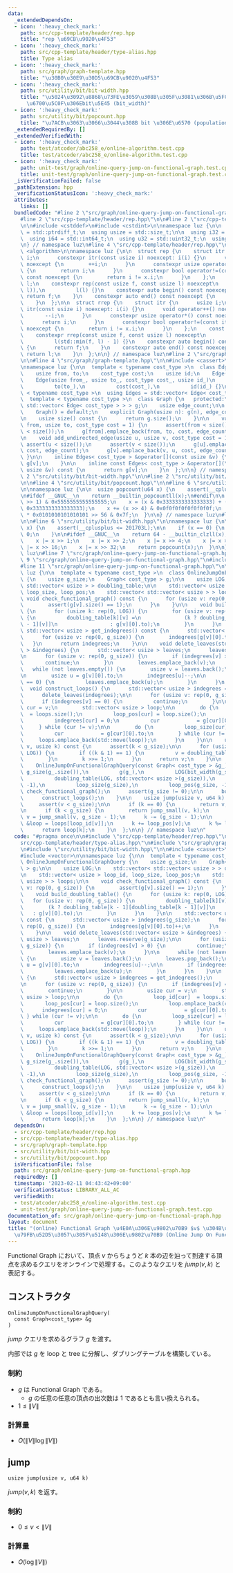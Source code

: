 ```yaml
---
data:
  _extendedDependsOn:
  - icon: ':heavy_check_mark:'
    path: src/cpp-template/header/rep.hpp
    title: "rep \u69CB\u9020\u4F53"
  - icon: ':heavy_check_mark:'
    path: src/cpp-template/header/type-alias.hpp
    title: Type alias
  - icon: ':heavy_check_mark:'
    path: src/graph/graph-template.hpp
    title: "\u30B0\u30E9\u30D5\u69CB\u9020\u4F53"
  - icon: ':heavy_check_mark:'
    path: src/utility/bit/bit-width.hpp
    title: "\u5024\u3092\u8868\u73FE\u3059\u308B\u305F\u3081\u306B\u5FC5\u8981\u306A\
      \u6700\u5C0F\u306Ebit\u5E45 (bit_width)"
  - icon: ':heavy_check_mark:'
    path: src/utility/bit/popcount.hpp
    title: "\u7ACB\u3063\u3066\u3044\u308B bit \u306E\u6570 (population count, popcount)"
  _extendedRequiredBy: []
  _extendedVerifiedWith:
  - icon: ':heavy_check_mark:'
    path: test/atcoder/abc258_e/online-algorithm.test.cpp
    title: test/atcoder/abc258_e/online-algorithm.test.cpp
  - icon: ':heavy_check_mark:'
    path: unit-test/graph/online-query-jump-on-functional-graph.test.cpp
    title: unit-test/graph/online-query-jump-on-functional-graph.test.cpp
  _isVerificationFailed: false
  _pathExtension: hpp
  _verificationStatusIcon: ':heavy_check_mark:'
  attributes:
    links: []
  bundledCode: "#line 2 \"src/graph/online-query-jump-on-functional-graph.hpp\"\n\n\
    #line 2 \"src/cpp-template/header/rep.hpp\"\n\n#line 2 \"src/cpp-template/header/type-alias.hpp\"\
    \n\n#include <cstddef>\n#include <cstdint>\n\nnamespace luz {\n\n  using isize\
    \ = std::ptrdiff_t;\n  using usize = std::size_t;\n\n  using i32 = std::int32_t;\n\
    \  using i64 = std::int64_t;\n  using u32 = std::uint32_t;\n  using u64 = std::uint64_t;\n\
    \n} // namespace luz\n#line 4 \"src/cpp-template/header/rep.hpp\"\n\n#include\
    \ <algorithm>\n\nnamespace luz {\n\n  struct rep {\n    struct itr {\n      usize\
    \ i;\n      constexpr itr(const usize i) noexcept: i(i) {}\n      void operator++()\
    \ noexcept {\n        ++i;\n      }\n      constexpr usize operator*() const noexcept\
    \ {\n        return i;\n      }\n      constexpr bool operator!=(const itr x)\
    \ const noexcept {\n        return i != x.i;\n      }\n    };\n    const itr f,\
    \ l;\n    constexpr rep(const usize f, const usize l) noexcept\n        : f(std::min(f,\
    \ l)),\n          l(l) {}\n    constexpr auto begin() const noexcept {\n     \
    \ return f;\n    }\n    constexpr auto end() const noexcept {\n      return l;\n\
    \    }\n  };\n\n  struct rrep {\n    struct itr {\n      usize i;\n      constexpr\
    \ itr(const usize i) noexcept: i(i) {}\n      void operator++() noexcept {\n \
    \       --i;\n      }\n      constexpr usize operator*() const noexcept {\n  \
    \      return i;\n      }\n      constexpr bool operator!=(const itr x) const\
    \ noexcept {\n        return i != x.i;\n      }\n    };\n    const itr f, l;\n\
    \    constexpr rrep(const usize f, const usize l) noexcept\n        : f(l - 1),\n\
    \          l(std::min(f, l) - 1) {}\n    constexpr auto begin() const noexcept\
    \ {\n      return f;\n    }\n    constexpr auto end() const noexcept {\n     \
    \ return l;\n    }\n  };\n\n} // namespace luz\n#line 2 \"src/graph/graph-template.hpp\"\
    \n\n#line 4 \"src/graph/graph-template.hpp\"\n\n#include <cassert>\n#include <vector>\n\
    \nnamespace luz {\n\n  template < typename cost_type >\n  class Edge {\n   public:\n\
    \    usize from, to;\n    cost_type cost;\n    usize id;\n    Edge() = default;\n\
    \    Edge(usize from_, usize to_, cost_type cost_, usize id_)\n        : from(from_),\n\
    \          to(to_),\n          cost(cost_),\n          id(id_) {}\n  };\n\n  template\
    \ < typename cost_type >\n  using Edges = std::vector< Edge< cost_type > >;\n\n\
    \  template < typename cost_type >\n  class Graph {\n   protected:\n    std::vector<\
    \ std::vector< Edge< cost_type > > > g;\n    usize edge_count;\n\n   public:\n\
    \    Graph() = default;\n    explicit Graph(usize n): g(n), edge_count(0) {}\n\
    \n    usize size() const {\n      return g.size();\n    }\n\n    void add_directed_edge(usize\
    \ from, usize to, cost_type cost = 1) {\n      assert(from < size());\n      assert(to\
    \ < size());\n      g[from].emplace_back(from, to, cost, edge_count++);\n    }\n\
    \n    void add_undirected_edge(usize u, usize v, cost_type cost = 1) {\n     \
    \ assert(u < size());\n      assert(v < size());\n      g[u].emplace_back(u, v,\
    \ cost, edge_count);\n      g[v].emplace_back(v, u, cost, edge_count++);\n   \
    \ }\n\n    inline Edges< cost_type > &operator[](const usize &v) {\n      return\
    \ g[v];\n    }\n\n    inline const Edges< cost_type > &operator[](\n        const\
    \ usize &v) const {\n      return g[v];\n    }\n  };\n\n} // namespace luz\n#line\
    \ 2 \"src/utility/bit/bit-width.hpp\"\n\n#line 2 \"src/utility/bit/popcount.hpp\"\
    \n\n#line 4 \"src/utility/bit/popcount.hpp\"\n\n#line 6 \"src/utility/bit/popcount.hpp\"\
    \n\nnamespace luz {\n\n  usize popcount(u64 x) {\n    assert(__cplusplus <= 201703L);\n\
    \n#ifdef __GNUC__\n    return __builtin_popcountll(x);\n#endif\n\n    x -= (x\
    \ >> 1) & 0x5555555555555555;\n    x = (x & 0x3333333333333333) + ((x >> 2) &\
    \ 0x3333333333333333);\n    x += (x >> 4) & 0x0f0f0f0f0f0f0f0f;\n    return x\
    \ * 0x0101010101010101 >> 56 & 0x7f;\n  }\n\n} // namespace luz\n#line 4 \"src/utility/bit/bit-width.hpp\"\
    \n\n#line 6 \"src/utility/bit/bit-width.hpp\"\n\nnamespace luz {\n\n  usize bit_width(u64\
    \ x) {\n    assert(__cplusplus <= 201703L);\n\n    if (x == 0) {\n      return\
    \ 0;\n    }\n\n#ifdef __GNUC__\n    return 64 - __builtin_clzll(x);\n#endif\n\n\
    \    x |= x >> 1;\n    x |= x >> 2;\n    x |= x >> 4;\n    x |= x >> 8;\n    x\
    \ |= x >> 16;\n    x |= x >> 32;\n    return popcount(x);\n  }\n\n} // namespace\
    \ luz\n#line 7 \"src/graph/online-query-jump-on-functional-graph.hpp\"\n\n#line\
    \ 9 \"src/graph/online-query-jump-on-functional-graph.hpp\"\n#include <utility>\n\
    #line 11 \"src/graph/online-query-jump-on-functional-graph.hpp\"\n\nnamespace\
    \ luz {\n\n  template < typename cost_type >\n  class OnlineJumpOnFunctionalGraphQuery\
    \ {\n    usize g_size;\n    Graph< cost_type > g;\n\n    usize LOG;\n    std::vector<\
    \ std::vector< usize > > doubling_table;\n\n    std::vector< usize > loop_id,\
    \ loop_size, loop_pos;\n    std::vector< std::vector< usize > > loops;\n\n   \
    \ void check_functional_graph() const {\n      for (usize v: rep(0, g_size)) {\n\
    \        assert(g[v].size() == 1);\n      }\n    }\n\n    void build_doubling_table()\
    \ {\n      for (usize k: rep(0, LOG)) {\n        for (usize v: rep(0, g_size))\
    \ {\n          doubling_table[k][v] =\n              (k ? doubling_table[k - 1][doubling_table[k\
    \ - 1][v]]\n                 : g[v][0].to);\n        }\n      }\n    }\n\n   \
    \ std::vector< usize > get_indegrees() const {\n      std::vector< usize > indegrees(g_size);\n\
    \      for (usize v: rep(0, g_size)) {\n        indegrees[g[v][0].to]++;\n   \
    \   }\n      return indegrees;\n    }\n\n    void delete_leaves(std::vector< usize\
    \ > &indegrees) {\n      std::vector< usize > leaves;\n      leaves.reserve(g_size);\n\
    \n      for (usize v: rep(0, g_size)) {\n        if (indegrees[v] > 0) {\n   \
    \       continue;\n        }\n        leaves.emplace_back(v);\n      }\n\n   \
    \   while (not leaves.empty()) {\n        usize v = leaves.back();\n        leaves.pop_back();\n\
    \n        usize u = g[v][0].to;\n        indegrees[u]--;\n\n        if (indegrees[u]\
    \ == 0) {\n          leaves.emplace_back(u);\n        }\n      }\n    }\n\n  \
    \  void construct_loops() {\n      std::vector< usize > indegrees = get_indegrees();\n\
    \      delete_leaves(indegrees);\n\n      for (usize v: rep(0, g_size)) {\n  \
    \      if (indegrees[v] == 0) {\n          continue;\n        }\n\n        usize\
    \ cur = v;\n        std::vector< usize > loop;\n\n        do {\n          loop_id[cur]\
    \  = loops.size();\n          loop_pos[cur] = loop.size();\n          loop.emplace_back(cur);\n\
    \          indegrees[cur] = 0;\n          cur            = g[cur][0].to;\n   \
    \     } while (cur != v);\n\n        do {\n          loop_size[cur] = loop.size();\n\
    \          cur            = g[cur][0].to;\n        } while (cur != v);\n\n   \
    \     loops.emplace_back(std::move(loop));\n      }\n    }\n\n    usize jump_small(usize\
    \ v, usize k) const {\n      assert(k < g_size);\n\n      for (usize i: rep(0,\
    \ LOG)) {\n        if ((k & 1) == 1) {\n          v = doubling_table[i][v];\n\
    \        }\n        k >>= 1;\n      }\n      return v;\n    }\n\n   public:\n\
    \    OnlineJumpOnFunctionalGraphQuery(const Graph< cost_type > &g_)\n        :\
    \ g_size(g_.size()),\n          g(g_),\n          LOG(bit_width(g_size - 1)),\n\
    \          doubling_table(LOG, std::vector< usize >(g_size)),\n          loop_id(g_size,\
    \ -1),\n          loop_size(g_size),\n          loop_pos(g_size, -1) {\n     \
    \ check_functional_graph();\n      assert(g_size != 0);\n\n      build_doubling_table();\n\
    \      construct_loops();\n    }\n\n    usize jump(usize v, u64 k) const {\n \
    \     assert(v < g_size);\n\n      if (k == 0) {\n        return v;\n      }\n\
    \n      if (k < g_size) {\n        return jump_small(v, k);\n      }\n\n     \
    \ v = jump_small(v, g_size - 1);\n      k -= (g_size - 1);\n\n      const auto\
    \ &loop = loops[loop_id[v]];\n      k += loop_pos[v];\n      k %= loop_size[v];\n\
    \      return loop[k];\n    }\n  };\n\n} // namespace luz\n"
  code: "#pragma once\n\n#include \"src/cpp-template/header/rep.hpp\"\n#include \"\
    src/cpp-template/header/type-alias.hpp\"\n#include \"src/graph/graph-template.hpp\"\
    \n#include \"src/utility/bit/bit-width.hpp\"\n\n#include <cassert>\n#include <utility>\n\
    #include <vector>\n\nnamespace luz {\n\n  template < typename cost_type >\n  class\
    \ OnlineJumpOnFunctionalGraphQuery {\n    usize g_size;\n    Graph< cost_type\
    \ > g;\n\n    usize LOG;\n    std::vector< std::vector< usize > > doubling_table;\n\
    \n    std::vector< usize > loop_id, loop_size, loop_pos;\n    std::vector< std::vector<\
    \ usize > > loops;\n\n    void check_functional_graph() const {\n      for (usize\
    \ v: rep(0, g_size)) {\n        assert(g[v].size() == 1);\n      }\n    }\n\n\
    \    void build_doubling_table() {\n      for (usize k: rep(0, LOG)) {\n     \
    \   for (usize v: rep(0, g_size)) {\n          doubling_table[k][v] =\n      \
    \        (k ? doubling_table[k - 1][doubling_table[k - 1][v]]\n              \
    \   : g[v][0].to);\n        }\n      }\n    }\n\n    std::vector< usize > get_indegrees()\
    \ const {\n      std::vector< usize > indegrees(g_size);\n      for (usize v:\
    \ rep(0, g_size)) {\n        indegrees[g[v][0].to]++;\n      }\n      return indegrees;\n\
    \    }\n\n    void delete_leaves(std::vector< usize > &indegrees) {\n      std::vector<\
    \ usize > leaves;\n      leaves.reserve(g_size);\n\n      for (usize v: rep(0,\
    \ g_size)) {\n        if (indegrees[v] > 0) {\n          continue;\n        }\n\
    \        leaves.emplace_back(v);\n      }\n\n      while (not leaves.empty())\
    \ {\n        usize v = leaves.back();\n        leaves.pop_back();\n\n        usize\
    \ u = g[v][0].to;\n        indegrees[u]--;\n\n        if (indegrees[u] == 0) {\n\
    \          leaves.emplace_back(u);\n        }\n      }\n    }\n\n    void construct_loops()\
    \ {\n      std::vector< usize > indegrees = get_indegrees();\n      delete_leaves(indegrees);\n\
    \n      for (usize v: rep(0, g_size)) {\n        if (indegrees[v] == 0) {\n  \
    \        continue;\n        }\n\n        usize cur = v;\n        std::vector<\
    \ usize > loop;\n\n        do {\n          loop_id[cur]  = loops.size();\n   \
    \       loop_pos[cur] = loop.size();\n          loop.emplace_back(cur);\n    \
    \      indegrees[cur] = 0;\n          cur            = g[cur][0].to;\n       \
    \ } while (cur != v);\n\n        do {\n          loop_size[cur] = loop.size();\n\
    \          cur            = g[cur][0].to;\n        } while (cur != v);\n\n   \
    \     loops.emplace_back(std::move(loop));\n      }\n    }\n\n    usize jump_small(usize\
    \ v, usize k) const {\n      assert(k < g_size);\n\n      for (usize i: rep(0,\
    \ LOG)) {\n        if ((k & 1) == 1) {\n          v = doubling_table[i][v];\n\
    \        }\n        k >>= 1;\n      }\n      return v;\n    }\n\n   public:\n\
    \    OnlineJumpOnFunctionalGraphQuery(const Graph< cost_type > &g_)\n        :\
    \ g_size(g_.size()),\n          g(g_),\n          LOG(bit_width(g_size - 1)),\n\
    \          doubling_table(LOG, std::vector< usize >(g_size)),\n          loop_id(g_size,\
    \ -1),\n          loop_size(g_size),\n          loop_pos(g_size, -1) {\n     \
    \ check_functional_graph();\n      assert(g_size != 0);\n\n      build_doubling_table();\n\
    \      construct_loops();\n    }\n\n    usize jump(usize v, u64 k) const {\n \
    \     assert(v < g_size);\n\n      if (k == 0) {\n        return v;\n      }\n\
    \n      if (k < g_size) {\n        return jump_small(v, k);\n      }\n\n     \
    \ v = jump_small(v, g_size - 1);\n      k -= (g_size - 1);\n\n      const auto\
    \ &loop = loops[loop_id[v]];\n      k += loop_pos[v];\n      k %= loop_size[v];\n\
    \      return loop[k];\n    }\n  };\n\n} // namespace luz\n"
  dependsOn:
  - src/cpp-template/header/rep.hpp
  - src/cpp-template/header/type-alias.hpp
  - src/graph/graph-template.hpp
  - src/utility/bit/bit-width.hpp
  - src/utility/bit/popcount.hpp
  isVerificationFile: false
  path: src/graph/online-query-jump-on-functional-graph.hpp
  requiredBy: []
  timestamp: '2023-02-11 04:43:42+09:00'
  verificationStatus: LIBRARY_ALL_AC
  verifiedWith:
  - test/atcoder/abc258_e/online-algorithm.test.cpp
  - unit-test/graph/online-query-jump-on-functional-graph.test.cpp
documentation_of: src/graph/online-query-jump-on-functional-graph.hpp
layout: document
title: "(online) Functional Graph \u4E0A\u306E\u9802\u70B9 $v$ \u304B\u3089 $k$ \u56DE\
  \u79FB\u52D5\u3057\u305F\u5148\u306E\u9802\u70B9 (Online Jump On Functional Graph)"
---
```


Functional Graph において、頂点 $v$ からちょうど $k$ 本の辺を辿って到達する頂点を求めるクエリをオンラインで処理する。このようなクエリを $jump(v, k)$ と表記する。

## コンストラクタ
```
OnlineJumpOnFunctionalGraphQuery(
  const Graph<cost_type> &g
)
```

$jump$ クエリを求めるグラフ $g$ を渡す。

内部では $g$ を loop と tree に分解し、ダブリングテーブルを構築している。

### 制約
- $g$ は Functional Graph である。
  - $g$ の任意の任意の頂点の出次数は $1$ であるとも言い換えられる。
- $1 \leq \|V\|$

### 計算量
- $O(\|V\| \log \|V\|)$

## jump
```
usize jump(usize v, u64 k)
```

$jump(v, k)$ を返す。

### 制約
- $0 \leq v < \|V\|$

### 計算量
- $O(\log \|V\|)$
